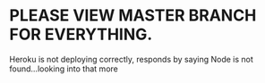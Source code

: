 # PLEASE VIEW MASTER BRANCH FOR EVERYTHING.

Heroku is not deploying correctly, responds by saying Node is not found...looking into that more
